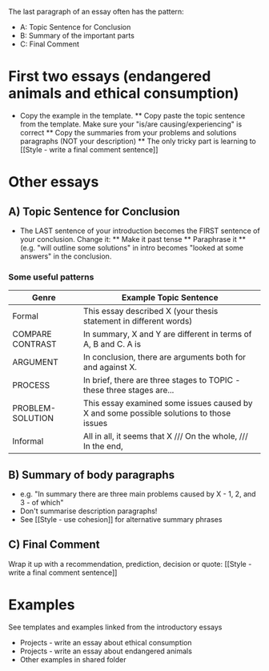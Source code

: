The last paragraph of an essay often has the pattern:
* A: Topic Sentence for Conclusion
* B: Summary of the important parts
* C: Final Comment

# First two essays (endangered animals and ethical consumption)
* Copy the example in the template. 
** Copy paste the topic sentence from the template. Make sure your "is/are causing/experiencing" is correct
** Copy the summaries from your problems and solutions paragraphs (NOT your description)
** The only tricky part is learning to [[Style - write a final comment sentence]]

# Other essays
## A) Topic Sentence for Conclusion
* The LAST sentence of your introduction becomes the FIRST sentence of your conclusion. Change it:
** Make it past tense
** Paraphrase it
** (e.g. "will outline some solutions" in intro becomes "looked at some answers" in the conclusion. 

### Some useful patterns
|Genre				| Example Topic Sentence
|--------------------|-------------------------------------------------------------
|Formal 				|This essay described X (your thesis statement in different words)
|COMPARE CONTRAST	|In summary, X and Y are different in terms of A, B and C. A is
|ARGUMENT 			|In conclusion, there are arguments both for and against X.
|PROCESS 			|In brief, there are three stages to TOPIC - these three stages are...
|PROBLEM-SOLUTION 	|This essay examined some issues caused by X and some possible solutions to those issues
|Informal			|All in all, it seems that X  /// On the whole, /// In the end,

## B) Summary of body paragraphs
* e.g. "In summary there are three main problems caused by X - 1, 2, and 3 - of which"
* Don't summarise description paragraphs!
* See [[Style - use cohesion]] for alternative summary phrases

## C) Final Comment
Wrap it up with a recommendation, prediction, decision or quote: [[Style - write a final comment sentence]]

# Examples
See templates and examples linked from the introductory essays
* Projects - write an essay about ethical consumption
* Projects - write an essay about endangered animals
* Other examples in shared folder
